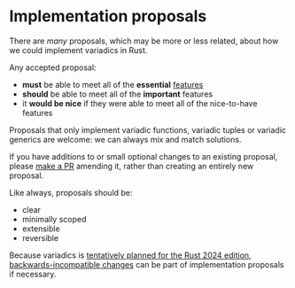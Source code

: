 # Implementation proposals

There are *many* proposals, which may be more or less related, about how we could implement variadics in Rust.

Any accepted proposal:

- **must** be able to meet all of the **essential** [features](../features.md)
- **should** be able to meet all of the **important** features
- it **would be nice** if they were able to meet all of the nice-to-have features

Proposals that only implement variadic functions, variadic tuples or variadic generics are welcome:
we can always mix and match solutions.

If you have additions to or small optional changes to an existing proposal, please [make a PR](https://github.com/alice-i-cecile/rust-variadics-background) amending it, rather than creating an entirely new proposal.

Like always, proposals should be:

- clear
- minimally scoped
- extensible
- reversible

Because variadics is [tentatively planned for the Rust 2024 edition](https://blog.rust-lang.org/inside-rust/2022/04/04/lang-roadmap-2024.html),
[backwards-incompatible changes](https://doc.rust-lang.org/edition-guide/editions/index.html) can be part of implementation proposals if necessary.
